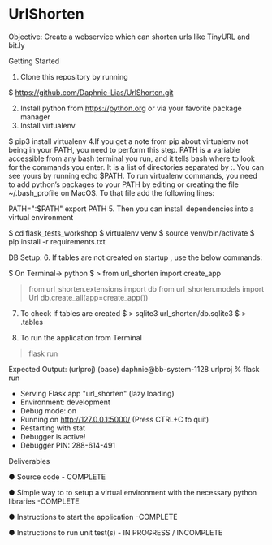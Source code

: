 # UrlShorten
Objective: Create a webservice which can shorten urls like TinyURL and bit.ly

Getting Started

1. Clone this repository by running

$ https://github.com/Daphnie-Lias/UrlShorten.git

2. Install python from https://python.org or via your favorite package manager
3. Install virtualenv

$ pip3 install virtualenv
4.If you get a note from pip about virtualenv not being in your PATH, you need to perform this step. 
PATH is a variable accessible from any bash terminal you run, and it tells bash where to look for the commands you enter. 
It is a list of directories separated by :. You can see yours by running echo $PATH. To run virtualenv commands, you need to add python’s packages to your PATH by editing or creating the file ~/.bash_profile on MacOS. 
To that file add the following lines:

PATH="<Path from pip message>:$PATH"
export PATH
5. Then you can install dependencies into a virtual environment

$ cd flask_tests_workshop
$ virtualenv venv
$ source venv/bin/activate
$ pip install -r requirements.txt

DB Setup:
6. If tables are not created on startup , use the below commands:

$ On Terminal-> python
$ > from url_shorten import create_app
>from url_shorten.extensions import db
>from url_shorten.models import Url
> db.create_all(app=create_app())

7. To check if tables are created 
$ > sqlite3 url_shorten/db.sqlite3
$ > .tables

8. To run the application from Terminal 
> flask run

Expected Output:
(urlproj) (base) daphnie@bb-system-1128 urlproj % flask run
 * Serving Flask app "url_shorten" (lazy loading)
 * Environment: development
 * Debug mode: on
 * Running on http://127.0.0.1:5000/ (Press CTRL+C to quit)
 * Restarting with stat
 * Debugger is active!
 * Debugger PIN: 288-614-491

Deliverables

● Source code - COMPLETE

● Simple way to to setup a virtual environment with the necessary python libraries -COMPLETE

● Instructions to start the application -COMPLETE

● Instructions to run unit test(s) - IN PROGRESS / INCOMPLETE




